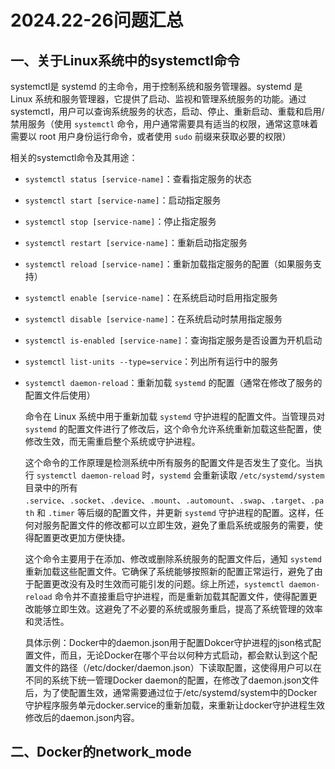 # 2024.22-26问题汇总

## 一、关于Linux系统中的systemctl命令

systemctl是 systemd 的主命令，用于控制系统和服务管理器。systemd 是 Linux 系统和服务管理器，它提供了启动、监视和管理系统服务的功能。通过 systemctl，用户可以查询系统服务的状态，启动、停止、重新启动、重载和启用/禁用服务（使用 `systemctl` 命令，用户通常需要具有适当的权限，通常这意味着需要以 root 用户身份运行命令，或者使用 `sudo` 前缀来获取必要的权限）

相关的systemctl命令及其用途：

- `systemctl status [service-name]`：查看指定服务的状态

- `systemctl start [service-name]`：启动指定服务

- `systemctl stop [service-name]`：停止指定服务

- `systemctl restart [service-name]`：重新启动指定服务

- `systemctl reload [service-name]`：重新加载指定服务的配置（如果服务支持）

- `systemctl enable [service-name]`：在系统启动时启用指定服务

- `systemctl disable [service-name]`：在系统启动时禁用指定服务

- `systemctl is-enabled [service-name]`：查询指定服务是否设置为开机启动

- `systemctl list-units --type=service`：列出所有运行中的服务

- `systemctl daemon-reload`：重新加载 `systemd` 的配置（通常在修改了服务的配置文件后使用）

   命令在 Linux 系统中用于重新加载 `systemd` 守护进程的配置文件。当管理员对 `systemd` 的配置文件进行了修改后，这个命令允许系统重新加载这些配置，使修改生效，而无需重启整个系统或守护进程。

  这个命令的工作原理是检测系统中所有服务的配置文件是否发生了变化。当执行 `systemctl daemon-reload` 时，`systemd` 会重新读取 `/etc/systemd/system` 目录中的所有 `.service`、`.socket`、`.device`、`.mount`、`.automount`、`.swap`、`.target`、`.path` 和 `.timer` 等后缀的配置文件，并更新 `systemd` 守护进程的配置。这样，任何对服务配置文件的修改都可以立即生效，避免了重启系统或服务的需要，使得配置更改更加方便快捷。

  这个命令主要用于在添加、修改或删除系统服务的配置文件后，通知 `systemd` 重新加载这些配置文件。它确保了系统能够按照新的配置正常运行，避免了由于配置更改没有及时生效而可能引发的问题。综上所述，`systemctl daemon-reload` 命令并不直接重启守护进程，而是重新加载其配置文件，使得配置更改能够立即生效。这避免了不必要的系统或服务重启，提高了系统管理的效率和灵活性。

  具体示例：Docker中的daemon.json用于配置Dokcer守护进程的json格式配置文件，而且，无论Docker在哪个平台以何种方式启动，都会默认到这个配置文件的路径（/etc/docker/daemon.json）下读取配置，这使得用户可以在不同的系统下统一管理Docker daemon的配置，在修改了daemon.json文件后，为了使配置生效，通常需要通过位于/etc/systemd/system中的Docker守护程序服务单元docker.service的重新加载，来重新让docker守护进程生效修改后的daemon.json内容。



## 二、Docker的network_mode

